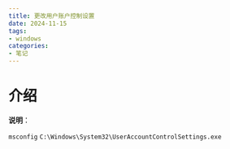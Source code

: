 ```yaml
---
title: 更改用户账户控制设置
date: 2024-11-15
tags:
- windows
categories:
- 笔记
---
```


# 介绍

<!-- more -->
**说明**：

`msconfig`
`C:\Windows\System32\UserAccountControlSettings.exe`